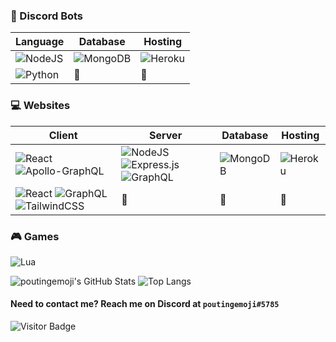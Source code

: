 
### 🤖 Discord Bots  
<table>
<thead>
  <tr>
    <th>Language</th>
    <th>Database</th>
    <th>Hosting</th>
  </tr>
</thead>
<tbody>
  <tr>
    <td><img alt="NodeJS" src="https://img.shields.io/badge/node.js%20-%2343853D.svg?&style=for-the-badge&logo=node.js&logoColor=white"></td>
    <td><img alt="MongoDB" src="https://img.shields.io/badge/MongoDB-%234ea94b.svg?&amp;style=for-the-badge&amp;logo=mongodb&amp;logoColor=white"></td>
    <td><img alt="Heroku" src="https://img.shields.io/badge/heroku%20-%23430098.svg?&style=for-the-badge&logo=heroku&logoColor=white"></td>
  </tr>
  <tr>
    <td><img alt="Python" src="https://img.shields.io/badge/python%20-%2314354C.svg?&style=for-the-badge&logo=python&logoColor=white"></td>
    <td>🤡</td>
    <td>🤡</td>
  </tr>
</tbody>
</table>

### 💻 Websites  
<table>
<thead>
  <tr>
    <th>Client</th>
    <th>Server</th>
    <th>Database</th>
    <th>Hosting</th>
  </tr>
</thead>
<tbody>
  <tr>
    <td>
      <img alt="React" src="https://img.shields.io/badge/react%20-%2320232a.svg?&style=for-the-badge&logo=react&logoColor=%2361DAFB">
      <img alt="Apollo-GraphQL" src="https://img.shields.io/badge/-Apollo%20GraphQL-311C87?style=for-the-badge&logo=apollo-graphql"/>
    </td>
    <td>
      <img alt="NodeJS" src="https://img.shields.io/badge/node.js%20-%2343853D.svg?&style=for-the-badge&logo=node.js&logoColor=white">
      <img alt="Express.js" src="https://img.shields.io/badge/express.js%20-%23404d59.svg?&style=for-the-badge">
      <img alt="GraphQL" src="https://img.shields.io/badge/-GraphQL-E10098?style=for-the-badge&logo=graphql"/>
    </td>
    <td><img alt="MongoDB" src ="https://img.shields.io/badge/MongoDB-%234ea94b.svg?&style=for-the-badge&logo=mongodb&logoColor=white"/></td>
    <td><img alt="Heroku" src="https://img.shields.io/badge/heroku%20-%23430098.svg?&style=for-the-badge&logo=heroku&logoColor=white"/></td>
  </tr>
  <tr>
    <td>
      <img alt="React" src="https://img.shields.io/badge/react%20-%2320232a.svg?&style=for-the-badge&logo=react&logoColor=%2361DAFB">
      <img alt="GraphQL" src="https://img.shields.io/badge/-GraphQL-E10098?style=for-the-badge&logo=graphql"/>
      <img alt="TailwindCSS" src="https://img.shields.io/badge/tailwindcss%20-%2338B2AC.svg?&style=for-the-badge&logo=tailwind-css&logoColor=white"/>
    </td>
    <td>🤡</td>
    <td>🤡</td>
    <td>🤡</td>
  </tr>
</tbody>
</table>

### 🎮 Games  
<img alt="Lua" src="https://img.shields.io/badge/lua-%232C2D72.svg?&style=for-the-badge&logo=lua&logoColor=white"/>

![poutingemoji's GitHub Stats](https://github-readme-stats.vercel.app/api?username=poutingemoji&theme=dark&show_icons=true&hide_border=true)
![Top Langs](https://github-readme-stats.vercel.app/api/top-langs/?username=poutingemoji&theme=dark&show_icons=true&hide_border=true&layout=compact)

#### Need to contact me? Reach me on Discord at `poutingemoji#5785`

![Visitor Badge](https://visitor-badge.laobi.icu/badge?page_id=poutingemoji.poutingemoji)
